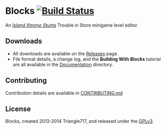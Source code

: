 # Blocks [![Build Status](https://travis-ci.org/le717/Blocks.svg)](https://travis-ci.org/le717/Blocks) #
An [_Island Xtreme Stunts_](http://en.wikipedia.org/wiki/Island_Xtreme_Stunts) Trouble in Store minigame level editor.

## Downloads ##
* All downloads are available on the [Releases](https://github.com/le717/Blocks/releases) page.
* File format details, a change log, and the **Building With Blocks** tutorial are all available in the [Documentation](Documentation) directory.

## Contributing ##
Contribution details are available in [CONTRIBUTING.md](Documentation/CONTRIBUTING.md)

## License ##
Blocks, created 2013-2014 Triangle717, and released under the [GPLv3](http://www.gnu.org/licenses/gpl-3.0-standalone.html).
